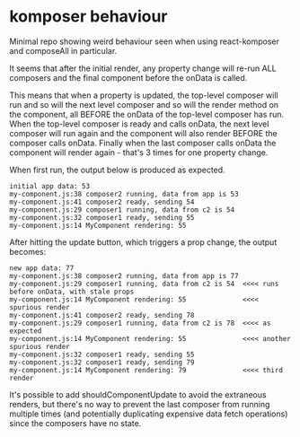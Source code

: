 # komposer behaviour

Minimal repo showing weird behaviour seen when using react-komposer and composeAll in particular.

It seems that after the initial render, any property change will re-run ALL composers and 
the final component before the onData is called.

This means that when a property is updated, the top-level composer will run and so will the 
next level composer and so will the render method on the component, all BEFORE the onData of the top-level
composer has run. When the top-level composer is ready and calls onData, the next level composer will run again
and the component will also render BEFORE the composer calls onData. Finally when the last composer calls onData
the component will render again - that's 3 times for one property change.

When first run, the output below is produced as expected.

```
initial app data: 53
my-component.js:38 composer2 running, data from app is 53
my-component.js:41 composer2 ready, sending 54
my-component.js:29 composer1 running, data from c2 is 54
my-component.js:32 composer1 ready, sending 55
my-component.js:14 MyComponent rendering: 55
````

After hitting the update button, which triggers a prop change, the output becomes:

```
new app data: 77
my-component.js:38 composer2 running, data from app is 77
my-component.js:29 composer1 running, data from c2 is 54  <<<< runs before onData, with stale props
my-component.js:14 MyComponent rendering: 55              <<<< spurious render
my-component.js:41 composer2 ready, sending 78
my-component.js:29 composer1 running, data from c2 is 78  <<<< as expected
my-component.js:14 MyComponent rendering: 55              <<<< another spurious render
my-component.js:32 composer1 ready, sending 55            
my-component.js:32 composer1 ready, sending 79
my-component.js:14 MyComponent rendering: 79              <<<< third render
```

It's possible to add shouldComponentUpdate to avoid the extraneous renders, but there's no way to prevent
the last composer from running multiple times (and potentially duplicating expensive data fetch operations) since
the composers have no state.



